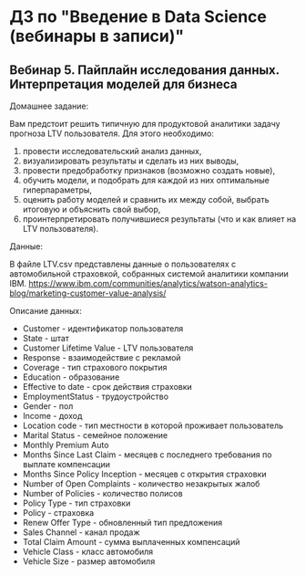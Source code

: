 # ДЗ по "Введение в Data Science (вебинары в записи)"

##  Вебинар 5. Пайплайн исследования данных. Интерпретация моделей для бизнеса
Домашнее задание:  

Вам предстоит решить типичную для продуктовой аналитики задачу прогноза LTV пользователя. Для этого необходимо:  
1) провести исследовательский анализ данных,
2) визуализировать результаты и сделать из них выводы,
3) провести предобработку признаков (возможно создать новые),
4) обучить модели, и подобрать для каждой из них оптимальные гиперпараметры,
5) оценить работу моделей и сравнить их между собой, выбрать итоговую и объяснить свой выбор,
6) проинтерпретировать получившиеся результаты (что и как влияет на LTV пользователя).  

Данные:  

В файле LTV.csv представлены данные о пользователях с автомобильной страховкой, собранных системой аналитики компании IBM. https://www.ibm.com/communities/analytics/watson-analytics-blog/marketing-customer-value-analysis/

Описание данных:  
- Customer - идентификатор пользователя
- State - штат
- Customer Lifetime Value - LTV пользователя
- Response - взаимодействие с рекламой
- Coverage - тип страхового покрытия
- Education - образование
- Effective to date - срок действия страховки
- EmploymentStatus - трудоустройство
- Gender - пол
- Income - доход
- Location code - тип местности в которой проживает пользователь
- Marital Status - семейное положение
- Monthly Premium Auto
- Months Since Last Claim - месяцев с последнего требования по выплате компенсации
- Months Since Policy Inception - месяцев с открытия страховки
- Number of Open Complaints - количество незакрытых жалоб
- Number of Policies - количество полисов
- Policy Type - тип страховки
- Policy - страховка
- Renew Offer Type - обновленный тип предложения
- Sales Channel - канал продаж
- Total Claim Amount - сумма выплаченных компенсаций
- Vehicle Class - класс автомобиля
- Vehicle Size - размер автомобиля
